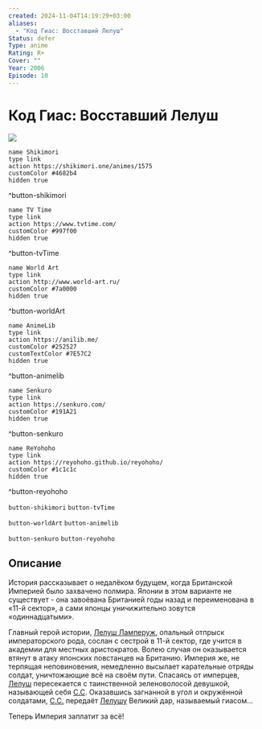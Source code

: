 ```yaml
---
created: 2024-11-04T14:19:29+03:00
aliases:
  - "Код Гиас: Восставший Лелуш"
Status: defer
Type: anime
Rating: R+
Cover: ""
Year: 2006
Episode: 10
---
```


# Код Гиас: Восставший Лелуш

![](https://nyaa.shikimori.one/uploads/poster/animes/1575/c1576bdcddd81781d600266245906989.jpeg)

```button
name Shikimori
type link
action https://shikimori.one/animes/1575
customColor #4682b4
hidden true
```
^button-shikimori

```button
name TV Time
type link
action https://www.tvtime.com/
customColor #997f00
hidden true
```
^button-tvTime

```button
name World Art
type link
action http://www.world-art.ru/
customColor #7a0000
hidden true
```
^button-worldArt

```button
name AnimeLib
type link
action https://anilib.me/
customColor #252527
customTextColor #7E57C2
hidden true
```
^button-animelib

```button
name Senkuro
type link
action https://senkuro.com/
customColor #191A21
hidden true
```
^button-senkuro

```button
name ReYohoho
type link
action https://reyohoho.github.io/reyohoho/
customColor #1c1c1c
hidden true
```
^button-reyohoho

`button-shikimori` `button-tvTime`

`button-worldArt` `button-animelib`

`button-senkuro` `button-reyohoho`

## Описание

История рассказывает о недалёком будущем, когда Британской Империей было захвачено полмира. Японии в этом варианте не существует - она завоёвана Британией годы назад и переименована в «11-й сектор», а сами японцы уничижительно зовутся «одиннадцатыми».

Главный герой истории, [Лелуш Ламперуж](https://shikimori.one/characters/417-lelouch-lamperouge), опальный отпрыск императорского рода, сослан с сестрой в 11-й сектор, где учится в академии для местных аристократов. Волею случая он оказывается втянут в атаку японских повстанцев на Британию. Империя же, не терпящая неповиновения, немедленно высылает карательные отряды солдат, уничтожающие всё на своём пути. Спасаясь от имперцев, [Лелуш](https://shikimori.one/characters/417-lelouch-lamperouge) пересекается с таинственной зеленоволосой девушкой, называющей себя [С.С](https://shikimori.one/characters/1111-c-c). Оказавшись загнанной в угол и окружённой солдатами, [С.С.](https://shikimori.one/characters/1111-c-c) передаёт [Лелушу](https://shikimori.one/characters/417-lelouch-lamperouge) Великий дар, называемый гиасом...

Теперь Империя заплатит за всё!
